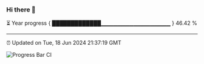### Hi there 👋

⏳ Year progress { █████████████▁▁▁▁▁▁▁▁▁▁▁▁▁▁▁▁▁ } 46.42 %

---

⏰ Updated on Tue, 18 Jun 2024 21:37:19 GMT

![Progress Bar CI](https://github.com/IshwaranRudhara/GIT-ACTION/workflows/Progress%20Bar%20CI/badge.svg)
